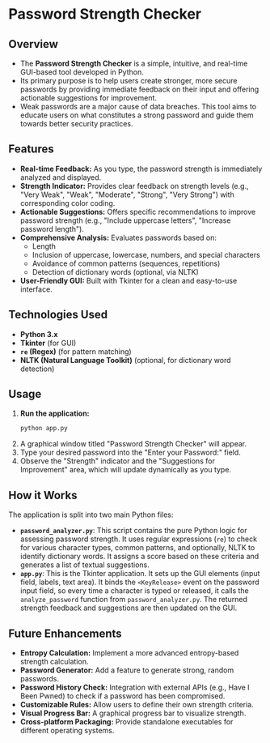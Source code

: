 # Password Strength Checker
## Overview

- The **Password Strength Checker** is a simple, intuitive, and real-time GUI-based tool developed in Python. 
- Its primary purpose is to help users create stronger, more secure passwords by providing immediate feedback on their input and offering actionable suggestions for improvement.
- Weak passwords are a major cause of data breaches. This tool aims to educate users on what constitutes a strong password and guide them towards better security practices.

## Features
* **Real-time Feedback:** As you type, the password strength is immediately analyzed and displayed.
* **Strength Indicator:** Provides clear feedback on strength levels (e.g., "Very Weak", "Weak", "Moderate", "Strong", "Very Strong") with corresponding color coding.
* **Actionable Suggestions:** Offers specific recommendations to improve password strength (e.g., "Include uppercase letters", "Increase password length").
* **Comprehensive Analysis:** Evaluates passwords based on:
    * Length
    * Inclusion of uppercase, lowercase, numbers, and special characters
    * Avoidance of common patterns (sequences, repetitions)
    * Detection of dictionary words (optional, via NLTK)
* **User-Friendly GUI:** Built with Tkinter for a clean and easy-to-use interface.

## Technologies Used
* **Python 3.x**
* **Tkinter** (for GUI)
* **`re` (Regex)** (for pattern matching)
* **NLTK (Natural Language Toolkit)** (optional, for dictionary word detection)

## Usage

1.  **Run the application:**
    ```bash
    python app.py
    ```
2.  A graphical window titled "Password Strength Checker" will appear.
3.  Type your desired password into the "Enter your Password:" field.
4.  Observe the "Strength" indicator and the "Suggestions for Improvement" area, which will update dynamically as you type.

## How it Works
The application is split into two main Python files:
* **`password_analyzer.py`**: This script contains the pure Python logic for assessing password strength. It uses regular expressions (`re`) to check for various character types, common patterns, and optionally, NLTK to identify dictionary words. It assigns a score based on these criteria and generates a list of textual suggestions.
* **`app.py`**: This is the Tkinter application. It sets up the GUI elements (input field, labels, text area). It binds the `<KeyRelease>` event on the password input field, so every time a character is typed or released, it calls the `analyze_password` function from `password_analyzer.py`. The returned strength feedback and suggestions are then updated on the GUI.

## Future Enhancements
* **Entropy Calculation:** Implement a more advanced entropy-based strength calculation.
* **Password Generator:** Add a feature to generate strong, random passwords.
* **Password History Check:** Integration with external APIs (e.g., Have I Been Pwned) to check if a password has been compromised.
* **Customizable Rules:** Allow users to define their own strength criteria.
* **Visual Progress Bar:** A graphical progress bar to visualize strength.
* **Cross-platform Packaging:** Provide standalone executables for different operating systems.
